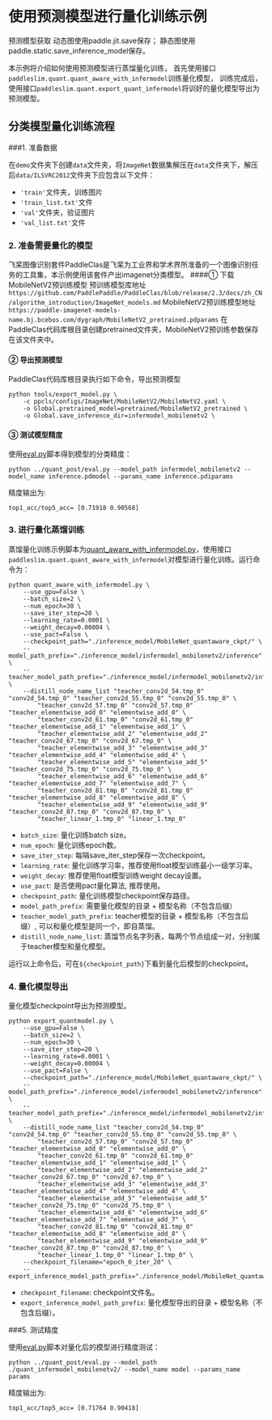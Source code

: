 # 使用预测模型进行量化训练示例

预测模型获取
动态图使用paddle.jit.save保存；
静态图使用paddle.static.save_inference_model保存。

本示例将介绍如何使用预测模型进行蒸馏量化训练，
首先使用接口``paddleslim.quant.quant_aware_with_infermodel``训练量化模型，
训练完成后，使用接口``paddleslim.quant.export_quant_infermodel``将训好的量化模型导出为预测模型。

## 分类模型量化训练流程

###1. 准备数据

在``demo``文件夹下创建``data``文件夹，将``ImageNet``数据集解压在``data``文件夹下，解压后``data/ILSVRC2012``文件夹下应包含以下文件：
- ``'train'``文件夹，训练图片
- ``'train_list.txt'``文件
- ``'val'``文件夹，验证图片
- ``'val_list.txt'``文件

### 2. 准备需要量化的模型

飞桨图像识别套件PaddleClas是飞桨为工业界和学术界所准备的一个图像识别任务的工具集，本示例使用该套件产出imagenet分类模型。
####① 下载MobileNetV2预训练模型
预训练模型库地址 ``https://github.com/PaddlePaddle/PaddleClas/blob/release/2.3/docs/zh_CN/algorithm_introduction/ImageNet_models.md``
MobileNetV2预训练模型地址 ``https://paddle-imagenet-models-name.bj.bcebos.com/dygraph/MobileNetV2_pretrained.pdparams``
在PaddleClas代码库根目录创建pretrained文件夹，MobileNetV2预训练参数保存在该文件夹中。

#### ② 导出预测模型
PaddleClas代码库根目录执行如下命令，导出预测模型
```
python tools/export_model.py \
    -c ppcls/configs/ImageNet/MobileNetV2/MobileNetV2.yaml \
    -o Global.pretrained_model=pretrained/MobileNetV2_pretrained \
    -o Global.save_inference_dir=infermodel_mobilenetv2 \
```
#### ③ 测试模型精度
使用[eval.py](../quant_post/eval.py)脚本得到模型的分类精度：
```
python ../quant_post/eval.py --model_path infermodel_mobilenetv2 --model_name inference.pdmodel --params_name inference.pdiparams
```
精度输出为:
```
top1_acc/top5_acc= [0.71918 0.90568]
```

### 3. 进行量化蒸馏训练

蒸馏量化训练示例脚本为[quant_aware_with_infermodel.py](./quant_aware_with_infermodel.py)，使用接口``paddleslim.quant.quant_aware_with_infermodel``对模型进行量化训练。运行命令为：
```
python quant_aware_with_infermodel.py \
    --use_gpu=False \
    --batch_size=2 \
    --num_epoch=30 \
    --save_iter_step=20 \
    --learning_rate=0.0001 \
    --weight_decay=0.00004 \
    --use_pact=False \
    --checkpoint_path="./inference_model/MobileNet_quantaware_ckpt/" \
    --model_path_prefix="./inference_model/infermodel_mobilenetv2/inference" \
    --teacher_model_path_prefix="./inference_model/infermodel_mobilenetv2/inference" \
    --distill_node_name_list "teacher_conv2d_54.tmp_0" "conv2d_54.tmp_0" "teacher_conv2d_55.tmp_0" "conv2d_55.tmp_0" \
        "teacher_conv2d_57.tmp_0" "conv2d_57.tmp_0" "teacher_elementwise_add_0" "elementwise_add_0" \
        "teacher_conv2d_61.tmp_0" "conv2d_61.tmp_0" "teacher_elementwise_add_1" "elementwise_add_1" \
        "teacher_elementwise_add_2" "elementwise_add_2" "teacher_conv2d_67.tmp_0" "conv2d_67.tmp_0" \
        "teacher_elementwise_add_3" "elementwise_add_3" "teacher_elementwise_add_4" "elementwise_add_4" \
        "teacher_elementwise_add_5" "elementwise_add_5" "teacher_conv2d_75.tmp_0" "conv2d_75.tmp_0" \
        "teacher_elementwise_add_6" "elementwise_add_6" "teacher_elementwise_add_7" "elementwise_add_7" \
        "teacher_conv2d_81.tmp_0" "conv2d_81.tmp_0" "teacher_elementwise_add_8" "elementwise_add_8" \
        "teacher_elementwise_add_9" "elementwise_add_9" "teacher_conv2d_87.tmp_0" "conv2d_87.tmp_0" \
        "teacher_linear_1.tmp_0" "linear_1.tmp_0"
```
- ``batch_size``: 量化训练batch size。
- ``num_epoch``: 量化训练epoch数。
- ``save_iter_step``: 每隔save_iter_step保存一次checkpoint。
- ``learning_rate``: 量化训练学习率，推荐使用float模型训练最小一级学习率。
- ``weight_decay``: 推荐使用float模型训练weight decay设置。
- ``use_pact``: 是否使用pact量化算法, 推荐使用。
- ``checkpoint_path``: 量化训练模型checkpoint保存路径。
- ``model_path_prefix``: 需要量化模型的目录 + 模型名称（不包含后缀）
- ``teacher_model_path_prefix``: teacher模型的目录 + 模型名称（不包含后缀）, 可以和量化模型是同一个，即自蒸馏。
- ``distill_node_name_list``: 蒸馏节点名字列表，每两个节点组成一对，分别属于teacher模型和量化模型。

运行以上命令后，可在``${checkpoint_path}``下看到量化后模型的checkpoint。

### 4. 量化模型导出

量化模型checkpoint导出为预测模型。

```
python export_quantmodel.py \
    --use_gpu=False \
    --batch_size=2 \
    --num_epoch=30 \
    --save_iter_step=20 \
    --learning_rate=0.0001 \
    --weight_decay=0.00004 \
    --use_pact=False \
    --checkpoint_path="./inference_model/MobileNet_quantaware_ckpt/" \
    --model_path_prefix="./inference_model/infermodel_mobilenetv2/inference" \
    --teacher_model_path_prefix="./inference_model/infermodel_mobilenetv2/inference" \
    --distill_node_name_list "teacher_conv2d_54.tmp_0" "conv2d_54.tmp_0" "teacher_conv2d_55.tmp_0" "conv2d_55.tmp_0" \
        "teacher_conv2d_57.tmp_0" "conv2d_57.tmp_0" "teacher_elementwise_add_0" "elementwise_add_0" \
        "teacher_conv2d_61.tmp_0" "conv2d_61.tmp_0" "teacher_elementwise_add_1" "elementwise_add_1" \
        "teacher_elementwise_add_2" "elementwise_add_2" "teacher_conv2d_67.tmp_0" "conv2d_67.tmp_0" \
        "teacher_elementwise_add_3" "elementwise_add_3" "teacher_elementwise_add_4" "elementwise_add_4" \
        "teacher_elementwise_add_5" "elementwise_add_5" "teacher_conv2d_75.tmp_0" "conv2d_75.tmp_0" \
        "teacher_elementwise_add_6" "elementwise_add_6" "teacher_elementwise_add_7" "elementwise_add_7" \
        "teacher_conv2d_81.tmp_0" "conv2d_81.tmp_0" "teacher_elementwise_add_8" "elementwise_add_8" \
        "teacher_elementwise_add_9" "elementwise_add_9" "teacher_conv2d_87.tmp_0" "conv2d_87.tmp_0" \
        "teacher_linear_1.tmp_0" "linear_1.tmp_0" \
    --checkpoint_filename="epoch_0_iter_20" \
    --export_inference_model_path_prefix="./inference_model/MobileNet_quantaware_ckpt/epoch_0_iter_20_infer"
```
- ``checkpoint_filename``: checkpoint文件名。
- ``export_inference_model_path_prefix``: 量化模型导出的目录 + 模型名称（不包含后缀）。

###5. 测试精度

使用[eval.py](../quant_post/eval.py)脚本对量化后的模型进行精度测试：
```
python ../quant_post/eval.py --model_path ./quant_infermodel_mobilenetv2/ --model_name model --params_name params
```
精度输出为:
```
top1_acc/top5_acc= [0.71764 0.90418]
```
